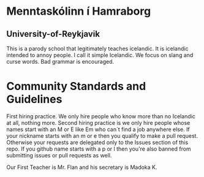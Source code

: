 # Menntaskólinn í Hamraborg
## University-of-Reykjavik
This is a parody school that legitimately teaches icelandic. It is icelandic intended to annoy people. I call it simple Icelandic. We focus on slang and curse words. Bad grammar is encouraged.


# Community Standards and Guidelines
First hiring practice. We only hire people who know more than no Icelandic at all, nothing more. Second hiring practice is we only hire people whose names start 
with an M or E like Em who can´t find a job anywhere else. If your nickname starts with an m or e then you qualify to make a pull request. Otherwise your requests 
are delegated only to the Issues section of this repo. If you github name starts with a p or l then you're also banned from submitting issues or pull requests as well.

Our First Teacher is Mr. Flan and his secretary is Madoka K.

